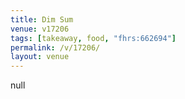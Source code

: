 ```yaml
---
title: Dim Sum
venue: v17206
tags: [takeaway, food, "fhrs:662694"]
permalink: /v/17206/
layout: venue
---
```

null